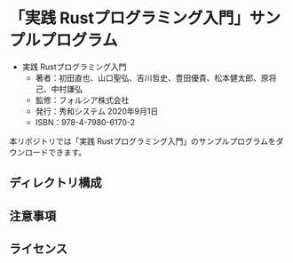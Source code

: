 # 「実践 Rustプログラミング入門」サンプルプログラム

* 実践 Rustプログラミング入門
  * 著者：初田直也、山口聖弘、吉川哲史、豊田優貴、松本健太郎、原将己、中村謙弘
  * 監修：フォルシア株式会社
  * 発行：秀和システム 2020年9月1日
  * ISBN：978-4-7980-6170-2

本リポジトリでは「実践 Rustプログラミング入門」のサンプルプログラムをダウンロードできます。

## ディレクトリ構成

## 注意事項

## ライセンス
